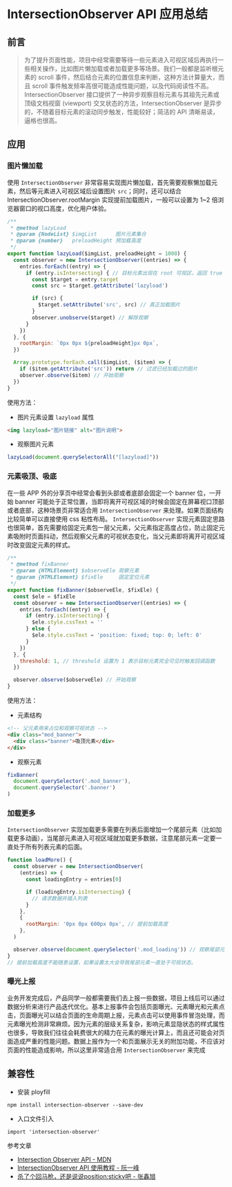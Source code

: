 # IntersectionObserver API 应用总结

## 前言
> 为了提升页面性能，项目中经常需要等待一些元素进入可视区域后再执行一些相关操作，比如图片懒加载或者加载更多等场景。我们一般都是监听根元素的 scroll 事件，然后结合元素的位置信息来判断，这种方法计算量大，而且 scroll 事件触发频率高很可能造成性能问题，以及代码阅读性不高。 IntersectionObserver 接口提供了一种异步观察目标元素与其祖先元素或顶级文档视窗 (viewport) 交叉状态的方法，IntersectionObserver 是异步的，不随着目标元素的滚动同步触发，性能较好；简洁的 API 清晰易读，逼格也很高。

## 应用
### 图片懒加载
使用 `IntersectionObserver` 非常容易实现图片懒加载，首先需要观察懒加载元素，然后等元素进入可视区域后设置图片 `src`；同时，还可以结合 IntersectionObserver.rootMargin 实现提前加载图片，一般可以设置为 1~2 倍浏览器窗口的视口高度，优化用户体验。
```javascript
/**
 * @method lazyLoad
 * @param {NodeList} $imgList      图片元素集合
 * @param {number}   preloadHeight 预加载高度
 */
export function lazyLoad($imgList, preloadHeight = 1000) {
  const observer = new IntersectionObserver((entries) => {
    entries.forEach((entry) => {
      if (entry.isIntersecting) { // 目标元素出现在 root 可视区，返回 true
        const $target = entry.target
        const src = $target.getAttribute('lazyload')

        if (src) {
          $target.setAttribute('src', src) // 真正加载图片
        }
        observer.unobserve($target) // 解除观察
      }
    })
  }, {
    rootMargin: `0px 0px ${preloadHeight}px 0px`,
  })

  Array.prototype.forEach.call($imgList, ($item) => {
    if ($item.getAttribute('src')) return // 过滤已经加载过的图片
    observer.observe($item) // 开始观察
  })
}
```
使用方法：
+ 图片元素设置 `lazyload` 属性
```html
<img lazyload="图片链接" alt="图片说明">
```
+ 观察图片元素
```js
lazyLoad(document.querySelectorAll("[lazyload]"))
```

### 元素吸顶、吸底
在一些 APP 外的分享页中经常会看到头部或者底部会固定一个 banner 位，一开始 banner 可能处于正常位置，当即将离开可视区域的时候会固定在屏幕视口顶部或者底部，这种场景页非常适合用 `IntersectionObserver` 来处理。如果页面结构比较简单可以直接使用   css 粘性布局。
`IntersectionObserver` 实现元素固定思路也很简单，首先需要给固定元素包一层父元素，父元素指定高度占位，防止固定元素吸附时页面抖动，然后观察父元素的可视状态变化，当父元素即将离开可视区域时改变固定元素的样式。
```js
/**
 * @method fixBanner
 * @param {HTMLElement} $observeEle 观察元素
 * @param {HTMLElement} $fixEle     固定定位元素
 */
export function fixBanner($observeEle, $fixEle) {
  const $ele = $fixEle
  const observer = new IntersectionObserver((entries) => {
    entries.forEach((entry) => {
      if (entry.isIntersecting) {
        $ele.style.cssText = ''
      } else {
        $ele.style.cssText = 'position: fixed; top: 0; left: 0'
      }
    })
  }, {
    threshold: 1, // threshold 设置为 1 表示目标元素完全可见时触发回调函数
  })

  observer.observe($observeEle) // 开始观察
}
```
使用方法：
+ 元素结构
```html
<!-- 父元素用来占位和观察可视状态 -->
<div class="mod_banner">
  <div class="banner">吸顶元素</div>
</div>
```
+ 观察元素
```js
fixBanner(
  document.querySelector('.mod_banner'),
  document.querySelector('.banner')
)
```
### 加载更多
`IntersectionObserver` 实现加载更多需要在列表后面增加一个尾部元素（比如加载更多动画），当尾部元素进入可视区域就加载更多数据，注意尾部元素一定要一直处于所有列表元素的后面。
```js
function loadMore() {
  const observer = new IntersectionObserver(
    (entries) => {
      const loadingEntry = entries[0]

      if (loadingEntry.isIntersecting) {
        // 请求数据并插入列表
      }
    },
    {
      rootMargin: '0px 0px 600px 0px', // 提前加载高度
    },
  )

  observer.observe(document.querySelector('.mod_loading')) // 观察尾部元素
}
// 提前加载高度不能随意设置，如果设置太大会导致尾部元素一直处于可视状态。
```
### 曝光上报
业务开发完成后，产品同学一般都需要我们去上报一些数据，项目上线后可以通过数据分析来进行产品迭代优化。基本上报事件会包括页面曝光、元素曝光和元素点击，页面曝光可以结合页面的生命周期上报，元素点击可以使用事件冒泡处理，而元素曝光检测非常麻烦。因为元素的层级关系复杂，影响元素显隐状态的样式属性也很多，导致我们往往会耗费很大的精力在元素的曝光计算上，而且还可能会对页面造成严重的性能问题。数据上报作为一个和页面展示无关的附加功能，不应该对页面的性能造成影响，所以这里非常适合用 `IntersectionObserver` 来完成

## 兼容性
+ 安装 ployfill
```
npm install intersection-observer --save-dev
```
+ 入口文件引入
```
import 'intersection-observer'
```

参考文章
+ [Intersection Observer API - MDN](https://developer.mozilla.org/zh-CN/docs/Web/API/Intersection_Observer_API)
+ [IntersectionObserver API 使用教程 - 阮一峰](https://www.ruanyifeng.com/blog/2016/11/intersectionobserver_api.html)
+ [杀了个回马枪，还是说说position:sticky吧 - 张鑫旭](https://www.zhangxinxu.com/wordpress/2018/12/css-position-sticky/)